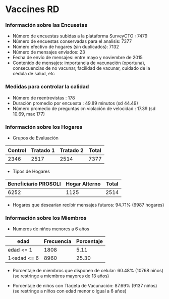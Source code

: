 # Vaccines RD
### Información sobre las Encuestas
* Número de encuestas subidas a la plataforma SurveyCTO : 7479
* Número de encuestas conservadas para el analisis: 7377
* Número efectivo de hogares (sin duplicados): 7132
* Número de mensajes enviados: 23
* Fecha de envío de mensajes: entre mayo y noviembre de 2015
* Contenido de mensajes: importancia de vacunación (oportuna), consecuencias de no vacunar, facilidad de vacunar, cuidado de la cédula de salud, etc

### Medidas para controlar la calidad

* Número de reentrevistas : 178
* Duración promedio por encuesta : 49.89 minutos (sd 44.49)
* Número promedio de preguntas cn violación de velocidad : 17.39 (sd 10.69, max 177)

### Información sobre los Hogares
* Grupos de Evaluación

Control | Tratado 1 | Tratado 2| Total
--------|---------- | ---------| ---------
2346 | 2517  | 2514	| 7377

* Tipos de Hogares

Beneficiario PROSOLI | Hogar Alterno | Total
--------|---------- | ---------
6252 | 1125  | 2514

* Hogares que desearían recibir mensajes futuros: 94.71% (6987 hogares)

### Información sobre los Miembros 
* Numeros de niños menores a 6 años

edad | Frecuencia | Porcentaje
--------|---------- | ---------
edad <= 1 | 1808  | 5.11
1<edad <= 6 | 8960  | 25.30

* Porcentaje de miembros que disponen de celular: 60.48% (10768 niños)
(se restringe a miembros mayores de 13 años)

* Porcentaje de niños con Ttarjeta de Vacunación: 87.69% (9137 niños)
(se restringe a niños con edad menor o igual a 6 años)


